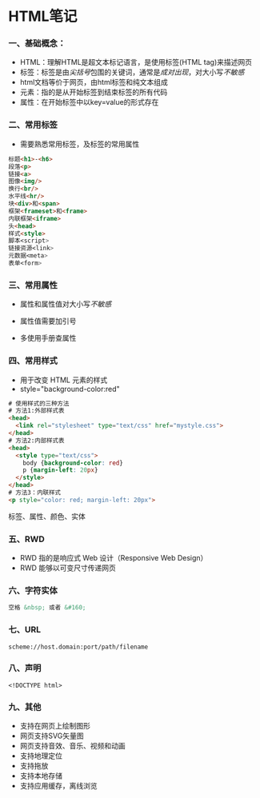 # HTML笔记

### 一、基础概念：

- HTML：理解HTML是超文本标记语言，是使用标签(HTML tag)来描述网页
- 标签：标签是由*尖括号*包围的关键词，通常是*成对出现*，对大小写*不敏感*
- html文档等价于网页，由html标签和纯文本组成
- 元素：指的是从开始标签到结束标签的所有代码
- 属性：在开始标签中以key=value的形式存在

### 二、常用标签

- 需要熟悉常用标签，及标签的常用属性

```html
标题<h1>-<h6>
段落<p>
链接<a>
图像<img/>
换行<br/>
水平线<hr/> 
块<div>和<span>
框架<frameset>和<frame>
内联框架<iframe>
头<head>
样式<style>
脚本<script>
链接资源<link>
元数据<meta>
表单<form>
```

<!--这是一段注释。注释不会在浏览器中显示。-->

### 三、常用属性

- 属性和属性值对大小写*不敏感*
- 属性值需要加引号

- 多使用手册查属性

### 四、常用样式

- 用于改变 HTML 元素的样式
- style="background-color:red"

```html
# 使用样式的三种方法
# 方法1:外部样式表
<head>
  <link rel="stylesheet" type="text/css" href="mystyle.css">
</head>
# 方法2:内部样式表
<head>
  <style type="text/css">
    body {background-color: red}
    p {margin-left: 20px}
  </style>
</head>
# 方法3：内联样式
<p style="color: red; margin-left: 20px">
```

标签、属性、颜色、实体

### 五、RWD

- RWD 指的是响应式 Web 设计（Responsive Web Design）
- RWD 能够以可变尺寸传递网页

### 六、字符实体

```html
空格 &nbsp; 或者 &#160;
```

### 七、URL

```
scheme://host.domain:port/path/filename
```

### 八、声明

```
<!DOCTYPE html>
```

### 九、其他

- 支持在网页上绘制图形
- 网页支持SVG矢量图
- 网页支持音效、音乐、视频和动画
- 支持地理定位
- 支持拖放
- 支持本地存储
- 支持应用缓存，离线浏览

